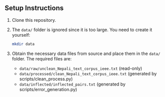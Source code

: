 ## Setup Instructions

1.  Clone this repository.

2.  The `data/` folder is ignored since it is too large. You need to create it yourself:
    ```bash
    mkdir data
    ```

3.  Obtain the necessary data files from source and place them in the `data/` folder.
    The required files are:
    - `data/raw/unclean_Nepali_text_corpus_ieee.txt`    (read-only)
    - `data/processed/clean_Nepali_text_corpus_ieee.txt` (generated by scripts/clean_process.py)
    - `data/inflected/inflected_pairs.txt`  (generated by scripts/error_generation.py)